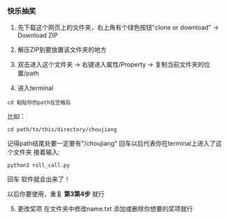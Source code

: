 ### 快乐抽奖

1. 先下载这个网页上的文件夹，右上角有个绿色按钮"clone or download" -> Download ZIP

2. 解压ZIP到要放置该文件夹的地方

3. 双击进入这个文件夹 -> 右键进入属性/Property -> 复制当前文件夹的位置/path

4. 进入terminal
```
cd 粘贴你的path在空格后
```
比如：
```
cd path/to/this/directory/choujiang
```
记得path结尾处要一定要有"/choujiang"
回车以后代表你在terminal上进入了这个文件夹
接着输入:
```
python3 roll_call.py
```
回车
软件就会出来了！

以后你要使用，重复 __第3第4步__ 就行

5. 更改奖项
在文件夹中修改name.txt
添加或删除你想要的奖项就行

